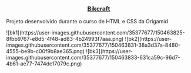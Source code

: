 <h3 align="center"><a href="https://bikcraft-kohl.vercel.app/seguros.html">Bikcraft</a></h3>
<p> Projeto desenvolvido durante o curso de HTML e CSS da Origamid</p>
![bk1](https://user-images.githubusercontent.com/35377677/150463825-8fbb9767-e8d5-4f48-ad83-4b24993f7aaa.png)
![bk2](https://user-images.githubusercontent.com/35377677/150463831-38a3d37a-8480-4555-be9b-c00f9b8ae365.png)
![bk3](https://user-images.githubusercontent.com/35377677/150463833-631ca59c-96d7-4b61-ae77-7474dc17079c.png)

